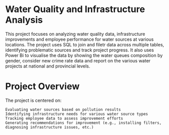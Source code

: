# Water Quality and Infrastructure Analysis
This project focuses on analyzing water quality data, infrastructure improvements and employee performance for water sources at various locations. The project uses SQL to join and filetr data across multiple tables, identifying problematic sources and track project progress. It also uses Power Bi to visualise the data by showing the water queues composition by gender, consider new crime rate data and report on the various water projects at national and provincial levels. 
# Project Overview
The project is centered on:

    Evaluating water sources based on pollution results
    Identifying infrastructure needs for various water source types
    Tracking employee data to assess improvement efforts
    Generating recommendations for improvement (e.g., installing filters, diagnosing infrastructure issues, etc.)
